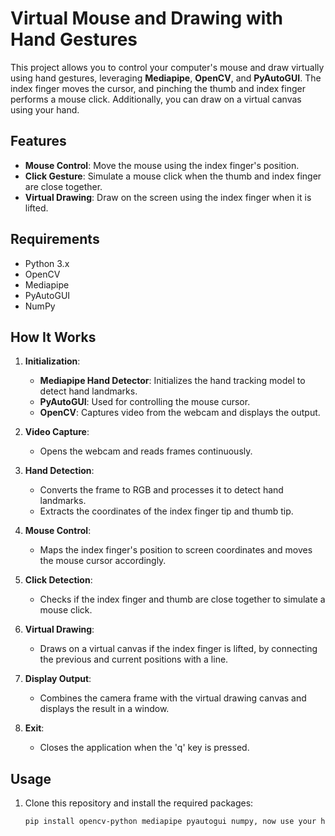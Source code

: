 # Virtual Mouse and Drawing with Hand Gestures

This project allows you to control your computer's mouse and draw virtually using hand gestures, leveraging **Mediapipe**, **OpenCV**, and **PyAutoGUI**. The index finger moves the cursor, and pinching the thumb and index finger performs a mouse click. Additionally, you can draw on a virtual canvas using your hand.

## Features

- **Mouse Control**: Move the mouse using the index finger's position.
- **Click Gesture**: Simulate a mouse click when the thumb and index finger are close together.
- **Virtual Drawing**: Draw on the screen using the index finger when it is lifted.

## Requirements

- Python 3.x
- OpenCV
- Mediapipe
- PyAutoGUI
- NumPy

## How It Works

1. **Initialization**:
   - **Mediapipe Hand Detector**: Initializes the hand tracking model to detect hand landmarks.
   - **PyAutoGUI**: Used for controlling the mouse cursor.
   - **OpenCV**: Captures video from the webcam and displays the output.

2. **Video Capture**:
   - Opens the webcam and reads frames continuously.

3. **Hand Detection**:
   - Converts the frame to RGB and processes it to detect hand landmarks.
   - Extracts the coordinates of the index finger tip and thumb tip.

4. **Mouse Control**:
   - Maps the index finger's position to screen coordinates and moves the mouse cursor accordingly.

5. **Click Detection**:
   - Checks if the index finger and thumb are close together to simulate a mouse click.

6. **Virtual Drawing**:
   - Draws on a virtual canvas if the index finger is lifted, by connecting the previous and current positions with a line.

7. **Display Output**:
   - Combines the camera frame with the virtual drawing canvas and displays the result in a window.

8. **Exit**:
   - Closes the application when the 'q' key is pressed.

## Usage

1. Clone this repository and install the required packages:
   ```bash
   pip install opencv-python mediapipe pyautogui numpy, now use your hand gestures for control and press q to exit
    
